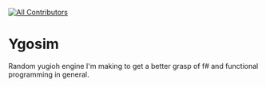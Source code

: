<!-- ALL-CONTRIBUTORS-BADGE:START - Do not remove or modify this section -->

[![All Contributors](https://img.shields.io/badge/all_contributors-13-orange.svg?style=flat-square)](#contributors)

<!-- ALL-CONTRIBUTORS-BADGE:END -->

# Ygosim

Random yugioh engine I'm making to get a better grasp of f# and functional programming in general.
